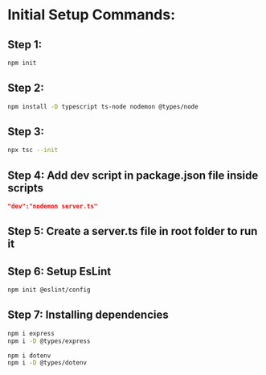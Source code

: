 # Initial Setup Commands:

## Step 1:

```bash
npm init
```

## Step 2:

```bash
npm install -D typescript ts-node nodemon @types/node
```

## Step 3:

```bash
npx tsc --init
```

## Step 4: Add dev script in package.json file inside scripts

```json
"dev":"nodemon server.ts"

```

## Step 5: Create a server.ts file in root folder to run it

## Step 6: Setup EsLint

```bash
npm init @eslint/config
```

## Step 7: Installing dependencies

```bash
npm i express
npm i -D @types/express
```

```bash
npm i dotenv
npm i -D @types/dotenv
```
